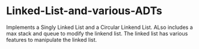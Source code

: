 # Linked-List-and-various-ADTs
Implements a Singly Linked List and a Circular Linkend List. ALso includes a max stack and queue to modify the linkend list. The linked list has various features to manipulate the linked list.
